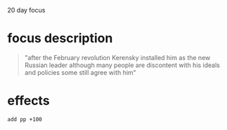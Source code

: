 20 day focus
# focus description
> "after the February revolution Kerensky installed him as the new Russian leader although many people are discontent with his ideals and policies some still agree with him"


# effects
`add pp +100`
